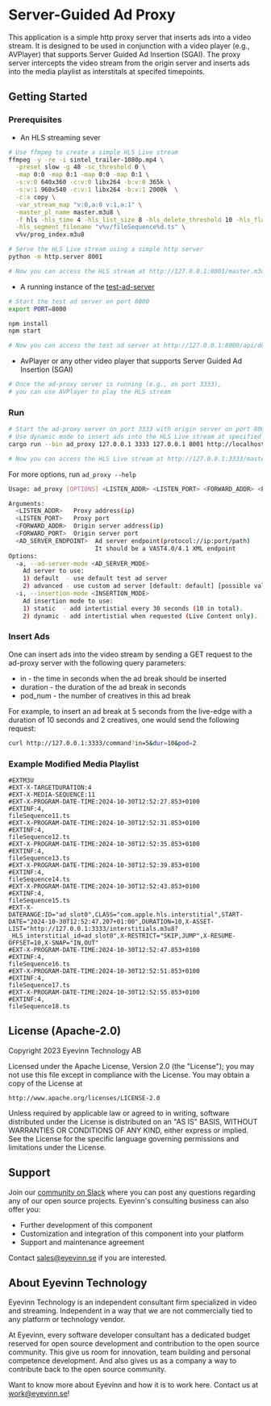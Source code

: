 # Server-Guided Ad Proxy

This application is a simple http proxy server that inserts ads into a video stream. It is designed to be used in conjunction with a video player (e.g., AVPlayer) that supports Server Guided Ad Insertion (SGAI). The proxy server intercepts the video stream from the origin server and inserts ads into the media playlist as interstitals at specifed timepoints.

## Getting Started

### Prerequisites

* An HLS streaming sever

```bash
# Use ffmpeg to create a simple HLS Live stream
ffmpeg -y -re -i sintel_trailer-1080p.mp4 \
  -preset slow -g 48 -sc_threshold 0 \
  -map 0:0 -map 0:1 -map 0:0 -map 0:1 \
  -s:v:0 640x360 -c:v:0 libx264 -b:v:0 365k \
  -s:v:1 960x540 -c:v:1 libx264 -b:v:1 2000k  \
  -c:a copy \
  -var_stream_map "v:0,a:0 v:1,a:1" \
  -master_pl_name master.m3u8 \
  -f hls -hls_time 4 -hls_list_size 8 -hls_delete_threshold 10 -hls_flags round_durations -hls_flags program_date_time \
  -hls_segment_filename "v%v/fileSequence%d.ts" \
  v%v/prog_index.m3u8

# Serve the HLS Live stream using a simple http server
python -m http.server 8001

# Now you can access the HLS stream at http://127.0.0.1:8001/master.m3u8
```

* A running instance of the [test-ad-server](https://github.com/Eyevinn/test-adserver)

```bash
# Start the test ad server on port 8000
export PORT=8000

npm install
npm start

# Now you can access the test ad server at http://127.0.0.1:8000/api/docs
```

* AvPlayer or any other video player that supports Server Guided Ad Insertion (SGAI)

```bash
# Once the ad-proxy server is running (e.g., on port 3333), 
# you can use AVPlayer to play the HLS stream
```

### Run

```bash
# Start the ad-proxy server on port 3333 with origin server on port 8001 and test ad server on port 8000
# Use dynamic mode to insert ads into the HLS Live stream at specified timepoints
cargo run --bin ad_proxy 127.0.0.1 3333 127.0.0.1 8001 http://localhost:8000/api/v1/vast -i dynamic

# Now you can access the HLS Live stream at http://127.0.0.1:3333/master.m3u8
```

For more options, run `ad_proxy --help`

```bash
Usage: ad_proxy [OPTIONS] <LISTEN_ADDR> <LISTEN_PORT> <FORWARD_ADDR> <FORWARD_PORT> <AD_SERVER_ENDPOINT>

Arguments:
  <LISTEN_ADDR>   Proxy address(ip)
  <LISTEN_PORT>   Proxy port
  <FORWARD_ADDR>  Origin server address(ip)
  <FORWARD_PORT>  Origin server port
  <AD_SERVER_ENDPOINT>  Ad server endpoint(protocol://ip:port/path)
                        It should be a VAST4.0/4.1 XML endpoint
Options:
  -a, --ad-server-mode <AD_SERVER_MODE>
    Ad server to use:
    1) default  - use default test ad server
    2) advanced - use custom ad server [default: default] [possible values: default, advanced]
  -i, --insertion-mode <INSERTION_MODE>
    Ad insertion mode to use:
    1) static  - add intertistial every 30 seconds (10 in total).
    2) dynamic - add intertistial when requested (Live Content only). [default: static] [possible values: static, dynamic]
```

### Insert Ads

One can insert ads into the video stream by sending a GET request to the ad-proxy server with the following query parameters:

* in - the time in seconds when the ad break should be inserted
* duration - the duration of the ad break in seconds
* pod_num - the number of creatives in this ad break

For example, to insert an ad break at 5 seconds from the live-edge with a duration of 10 seconds and 2 creatives, one would send the following request:

```bash
curl http://127.0.0.1:3333/command?in=5&dur=10&pod=2
```

### Example Modified Media Playlist

```m3u8
#EXTM3U
#EXT-X-TARGETDURATION:4
#EXT-X-MEDIA-SEQUENCE:11
#EXT-X-PROGRAM-DATE-TIME:2024-10-30T12:52:27.853+0100
#EXTINF:4,
fileSequence11.ts
#EXT-X-PROGRAM-DATE-TIME:2024-10-30T12:52:31.853+0100
#EXTINF:4,
fileSequence12.ts
#EXT-X-PROGRAM-DATE-TIME:2024-10-30T12:52:35.853+0100
#EXTINF:4,
fileSequence13.ts
#EXT-X-PROGRAM-DATE-TIME:2024-10-30T12:52:39.853+0100
#EXTINF:4,
fileSequence14.ts
#EXT-X-PROGRAM-DATE-TIME:2024-10-30T12:52:43.853+0100
#EXTINF:4,
fileSequence15.ts
#EXT-X-DATERANGE:ID="ad_slot0",CLASS="com.apple.hls.interstitial",START-DATE="2024-10-30T12:52:47.207+01:00",DURATION=10,X-ASSET-LIST="http://127.0.0.1:3333/interstitials.m3u8?_HLS_interstitial_id=ad_slot0",X-RESTRICT="SKIP,JUMP",X-RESUME-OFFSET=10,X-SNAP="IN,OUT"
#EXT-X-PROGRAM-DATE-TIME:2024-10-30T12:52:47.853+0100
#EXTINF:4,
fileSequence16.ts
#EXT-X-PROGRAM-DATE-TIME:2024-10-30T12:52:51.853+0100
#EXTINF:4,
fileSequence17.ts
#EXT-X-PROGRAM-DATE-TIME:2024-10-30T12:52:55.853+0100
#EXTINF:4,
fileSequence18.ts
```

## License (Apache-2.0)

Copyright 2023 Eyevinn Technology AB

Licensed under the Apache License, Version 2.0 (the "License");
you may not use this file except in compliance with the License.
You may obtain a copy of the License at

    http://www.apache.org/licenses/LICENSE-2.0

Unless required by applicable law or agreed to in writing, software
distributed under the License is distributed on an "AS IS" BASIS,
WITHOUT WARRANTIES OR CONDITIONS OF ANY KIND, either express or implied.
See the License for the specific language governing permissions and
limitations under the License.

## Support

Join our [community on Slack](http://slack.streamingtech.se) where you can post any questions regarding any of our open source projects. Eyevinn's consulting business can also offer you:

- Further development of this component
- Customization and integration of this component into your platform
- Support and maintenance agreement

Contact [sales@eyevinn.se](mailto:sales@eyevinn.se) if you are interested.

## About Eyevinn Technology

Eyevinn Technology is an independent consultant firm specialized in video and streaming. Independent in a way that we are not commercially tied to any platform or technology vendor.

At Eyevinn, every software developer consultant has a dedicated budget reserved for open source development and contribution to the open source community. This give us room for innovation, team building and personal competence development. And also gives us as a company a way to contribute back to the open source community.

Want to know more about Eyevinn and how it is to work here. Contact us at <work@eyevinn.se>!

